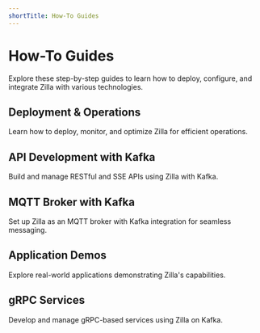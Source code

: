 ```yaml
---
shortTitle: How-To Guides
---
```


# How-To Guides

Explore these step-by-step guides to learn how to deploy, configure, and integrate Zilla with various technologies.

## Deployment & Operations

Learn how to deploy, monitor, and optimize Zilla for efficient operations.

<div class="use_cases_cards">
  <VPCard
    logo=""
    title="Logs and Metrics via OpenTelemetry"
    desc="How to export Zilla telemetry data using the OpenTelemetry protocol."
    link="../how-tos/telemetry/opentelemetry-protocol.md"
  />
  <VPCard
    logo=""
    title="Autoscale Zilla with Prometheus"
    desc="How to configure autoscaling for Zilla in Kubernetes to optimize resource usage."
    link="../how-tos/deploy-operate/autoscale-k8s.md"
  />
</div>

## API Development with Kafka

Build and manage RESTful and SSE APIs using Zilla with Kafka.

<div class="use_cases_cards">
  <VPCard
    logo=""
    title="CRUD API on Kafka"
    desc="How to use Zilla to build and manage RESTful APIs."
    link="../tutorials/rest/rest-intro.md"
  />
  <VPCard
    logo=""
    title="Stream SSE messages from Kafka"
    desc="How to use Zilla to build and manage Server-Sent Events (SSE) APIs."
    link="../tutorials/sse/sse-intro.md"
  />
</div>

## MQTT Broker with Kafka

Set up Zilla as an MQTT broker with Kafka integration for seamless messaging.

<div class="use_cases_cards">
  <VPCard
    logo=""
    title="Running an MQTT Kafka Broker"
    desc="How to use Zilla as an MQTT broker with Kafka integration."
    link="../how-tos/mqtt/mqtt.kafka.broker.md"
  />
</div>

## Application Demos

Explore real-world applications demonstrating Zilla's capabilities.

<div class="use_cases_cards">
  <VPCard
    logo=""
    title="TodoMVC CQRS Demo"
    desc="How to use Zilla with CQRS to build a TodoMVC application."
    link="https://github.com/aklivity/zilla-demos/tree/main/todo-mvc-cqrs"
  />
  <VPCard
    logo=""
    title="Taxi Demo"
    desc="How to use Zilla to build an event-driven taxi service application."
    link="https://github.com/aklivity/zilla-demos/tree/main/taxi"
  />
</div>

## gRPC Services

Develop and manage gRPC-based services using Zilla on Kafka.

<div class="use_cases_cards">
  <VPCard
    logo=""
    title="Intro to Zilla with gRPC"
    desc="How to use Zilla to build and manage gRPC APIs."
    link="../tutorials/grpc/grpc-intro.md"
  />
  <VPCard
    logo=""
    title="Route Guide Microservice on Kafka"
    desc="How to use Zilla to implement the gRPC Route Guide service."
    link="../how-tos/grpc/grpc.route-guide.service.md"
  />
</div>
